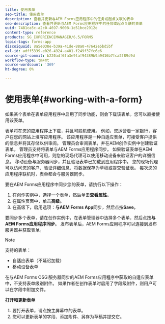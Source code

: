 ```yaml
---
title: 使用表单
seo-title: 使用表单
description: 查看并更新与AEM Forms应用程序中的任务或起点关联的表单
seo-description: 查看并更新与AEM Forms应用程序中的任务或起点关联的表单
uuid: 7481ca5c-a2c0-4697-9008-1e51bce2012e
content-type: reference
products: SG_EXPERIENCEMANAGER/6.5/FORMS
topic-tags: forms-app
discoiquuid: 8a5e038e-b39a-41de-88a0-47642e5bd5bf
exl-id: adff5339-e026-4924-a401-f249f37fc6e6
source-git-commit: b220adf6fa3e9faf94389b9a9416b7fca2f89d9d
workflow-type: tm+mt
source-wordcount: '369'
ht-degree: 0%

---
```


# 使用表单{#working-with-a-form}

如果某个表单在表单应用程序中启用了同步功能，则会下载该表单，您可以直接使用该表单。

表单将在您的应用程序上下载，并且可脱机使用。 例如，您运营着一家银行，客户在您的网站上填写应用程序。 该应用程序是一种自适应表单，可接受客户提供的信息并将其存储以供审阅。 管理员会审阅表单，并在AEM创作实例中创建验证表单。 管理员支持将表单与AEM Forms应用程序同步。 如果验证表单在AEM Forms应用程序中可用，则您的现场代理可以使用移动设备来验证客户的详细信息。 移动设备与服务器同步，并且验证表单已加载到应用程序中。 您的现场代理可以访问您的客户、验证详细信息、将数据保存为草稿或提交验证表。 每次您的应用程序联机时，表单都会与服务器同步。

要在AEM Forms应用程序中同步您的表单，请执行以下操作：

1. 在创作实例中，选择一个表单，然后单击&#x200B;**查看属性**。
1. 在属性页面中，单击&#x200B;**高级。**
1. 在高级下，启用选项：**与AEM Forms App**&#x200B;同步，然后点按&#x200B;**Save**。

要同步多个表单，请在创作实例中，在表单管理器中选择多个表单，然后点按&#x200B;**与AEM Forms应用程序同步**。 发布表单后，AEM Forms应用程序可以连接到发布服务器并获取表单。

>[!NOTE]
>
>支持的表单：
>
>* 自适应表单（不延迟加载）
>* 移动设备表单

>
>
在与AEM Forms OSGi服务器同步的AEM Forms应用程序中获取的自适应表单中，不支持表单级别附件。 如果作者在创作表单时启用了字段级附件，则用户可以在字段中附加文件。

**打开和更新表单**

1. 要打开表单，请点按主屏幕中的表单。
1. 您可以更新表单的字段、添加附件、另存为草稿并提交它。
